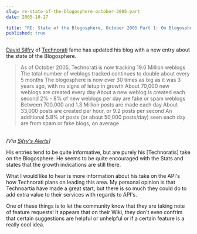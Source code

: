 ```yaml
---
slug: re-state-of-the-blogosphere-october-2005-part
date: 2005-10-17
 
title: "RE: State of the Blogosphere, October 2005 Part 1: On Blogosphere Growth"
published: true
---
```

[David Silfry](http://www.sifry.com) of [Technorati](http://technorati.com) fame has updated his blog with a new entry about the state of the Blogosphere. <br /><blockquote class="posterous_medium_quote">As of October 2005, Technorati is now tracking 19.6 Million weblogs The total number of weblogs tracked continues to double about every 5 months The blogosphere is now over 30 times as big as it was 3 years ago, with no signs of letup in growth About 70,000 new weblogs are created every day About a new weblog is created each second 2% - 8% of new weblogs per day are fake or spam weblogs Between 700,000 and 1.3 Million posts are made each day About 33,000 posts are created per hour, or 9.2 posts per second An additional 5.8% of posts (or about 50,000 posts/day) seen each day are from spam or fake blogs, on average</blockquote><br /><i>[Via [Sifry's Alerts](http://www.sifry.com/alerts/archives/000343.html)]</i><p />His entries tend to be quite informative, but are purely his [Technoratis] take on the Blogosphere.  He seems to be quite encouraged with the Stats and states that the growth indications are still there.<p />What I would like to hear is more information about his take on the API's how Technorati plans on leading this area.  My personal opinion is that Technoartia have made a great start, but there is so much they could do to add extra value to their services with regards to API's.<p />One of these things is to let the community know that they are taking note of feature requests!  It appears that on their Wiki, they don't even confrim that certain suggestions are helpful or unhelpful or if a certain feature is a really cool idea.<p />

